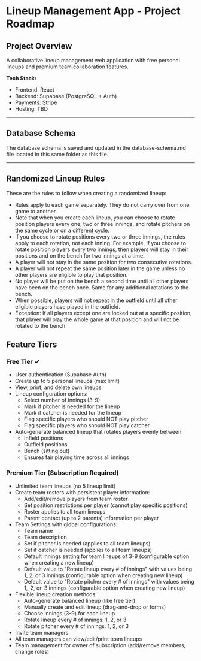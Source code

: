 # Lineup Management App - Project Roadmap

## Project Overview
A collaborative lineup management web application with free personal lineups and premium team collaboration features.

**Tech Stack:**
- Frontend: React
- Backend: Supabase (PostgreSQL + Auth)
- Payments: Stripe
- Hosting: TBD

---

## Database Schema

The database schema is saved and updated in the database-schema.md file located in this same folder as this file.

---

## Randomized Lineup Rules

These are the rules to follow when creating a randomized lineup:

- Rules apply to each game separately. They do not carry over from one game to another.
- Note that when you create each lineup, you can choose to rotate position players every one, two or three innings, and rotate pitchers on the same cycle or on a different cycle.
- If you choose to rotate positions every two or three innings, the rules apply to each rotation, not each inning. For example, if you choose to rotate position players every two innings, then players will stay in their positions and on the bench for two innings at a time.
- A player will not stay in the same position for two consecutive rotations.
- A player will not repeat the same position later in the game unless no other players are eligible to play that position.
- No player will be put on the bench a second time until all other players have been on the bench once. Same for any additional rotations to the bench.
- When possible, players will not repeat in the outfield until all other eligible players have played in the outfield.
- Exception: If all players except one are locked out at a specific position, that player will play the whole game at that position and will not be rotated to the bench.

## Feature Tiers

### Free Tier ✓
- User authentication (Supabase Auth)
- Create up to 5 personal lineups (max limit)
- View, print, and delete own lineups
- Lineup configuration options:
  - Select number of innings (3-9)
  - Mark if pitcher is needed for the lineup
  - Mark if catcher is needed for the lineup
  - Flag specific players who should NOT play pitcher
  - Flag specific players who should NOT play catcher
- Auto-generate balanced lineup that rotates players evenly between:
  - Infield positions
  - Outfield positions
  - Bench (sitting out)
  - Ensures fair playing time across all innings

### Premium Tier (Subscription Required)
- Unlimited team lineups (no 5 lineup limit)
- Create team rosters with persistent player information:
  - Add/edit/remove players from team roster
  - Set position restrictions per player (cannot play specific positions)
  - Roster applies to all team lineups
  - Parent contact (up to 2 parents) information per player
- Team Settings with global configurations:
  - Team name
  - Team description
  - Set if pitcher is needed (applies to all team lineups)
  - Set if catcher is needed (applies to all team lineups)
  - Default innings setting for team lineups of 3-9 (configurable option when creating a new lineup)
  - Default value to "Rotate lineup every # of innings" with values being 1, 2, or 3 innings (configurable option when creating new lineup)
  - Default value to "Rotate pitcher every # of innings" with values being 1, 2, or 3 innings (configurable option when creating new lineup)
- Flexible lineup creation methods:
  - Auto-generate balanced lineup (like free tier)
  - Manually create and edit lineup (drag-and-drop or forms)
  - Choose innings (3-9) for each lineup
  - Rotate lineup every # of innings: 1, 2, or 3
  - Rotate pitcher every # of innings: 1, 2, or 3
- Invite team managers
- All team managers can view/edit/print team lineups
- Team management for owner of subscription (add/remove members, change roles)

